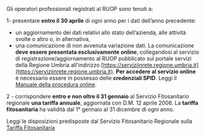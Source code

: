 Gli operatori professionali registrati al RUOP sono tenuti a:

1- presentare **entro il 30 aprile** di ogni anno per i dati dell’anno precedente:

- un aggiornamento dei dati relativi allo stato dell’azienda, alle attività svolte o altro
  o, in alternativa,
- una comunicazione di non avvenuta variazione dati.
La comunicazione **deve essere presentata esclusivamente online**, collegandosi al servizio di registrazione/aggiornamento al RUOP pubblicato sul portale servizi della Regione Umbria all'indirizzo [https://serviziinrete.regione.umbria.it](https://serviziinrete.regione.umbria.it).
**Per accedere al servizio online** è necessario essere in possesso delle **credenziali SPID**.
Leggi il  [Manuale della procedura online](https://www.regione.umbria.it/documents/18/24876975/Manuale+Registrazione+a+RUOP.pdf/6cad08c1-8c50-4ab8-839a-c1a0596eea00).

2 - corrispondere **entro e non oltre il 31 gennaio** al Servizio Fitosanitario regionale **una tariffa annuale**, aggiornata con D.M. 12 aprile 2006.
La **tariffa fitosanitaria** ha validità dal 1° gennaio al 31 dicembre di ogni anno.

Leggi le disposizioni predisposte dal Servizio Fitosanitario Regionale sulla [Tariffa Fitosanitaria](https://www.regione.umbria.it/documents/18/1776256/tariffa+fitosanitaria+Umb.pdf/51f53899-22e7-4a2e-8a7e-7d28f10cae8e)  
